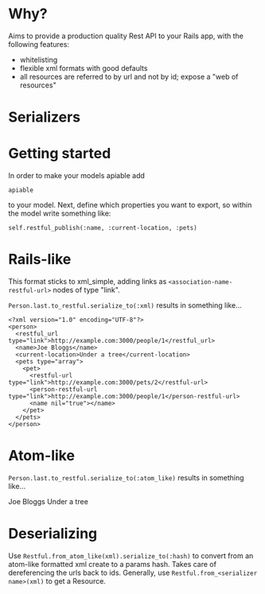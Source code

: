 # Why?

Aims to provide a production quality Rest API to your Rails app, with the following features:

  * whitelisting
  * flexible xml formats with good defaults
  * all resources are referred to by url and not by id; expose a "web of resources"
  
# Serializers
Getting started
===============
In order to make your models apiable add

`apiable`

to your model. Next, define which properties you want to export, so within the model write something like:

`self.restful_publish(:name, :current-location, :pets)`


Rails-like
==========

This format sticks to xml_simple, adding links as `<association-name-restful-url>` nodes of type "link".

`Person.last.to_restful.serialize_to(:xml)` results in something like...

    <?xml version="1.0" encoding="UTF-8"?>
    <person>
      <restful_url type="link">http://example.com:3000/people/1</restful_url>
      <name>Joe Bloggs</name>
      <current-location>Under a tree</current-location>
      <pets type="array">
        <pet>
          <restful-url type="link">http://example.com:3000/pets/2</restful-url>
          <person-restful-url type="link">http://example.com:3000/people/1</person-restful-url>
          <name nil="true"></name>
        </pet>
      </pets>
    </person>
    

Atom-like
=========

`Person.last.to_restful.serialize_to(:atom_like)` results in something like...

  <?xml version="1.0" encoding="UTF-8"?>
  <person xml:base="http://example.com:3000">
    <link rel="self" href="/people/1" />
    <name>Joe Bloggs</name>
    <current-location>Under a tree</current-location>
    <pets>
      <pet>
        <link rel="self" href="/pets/2" />
        <link rel="person" href="/people/1" />
        <name></name>
      </pet>
    </pets>
  </person>
  
Deserializing
=============

Use `Restful.from_atom_like(xml).serialize_to(:hash)` to convert from an atom-like formatted xml create to a params hash. Takes care of dereferencing the urls back to ids. Generally, use `Restful.from_<serializer name>(xml)` to get a Resource.
